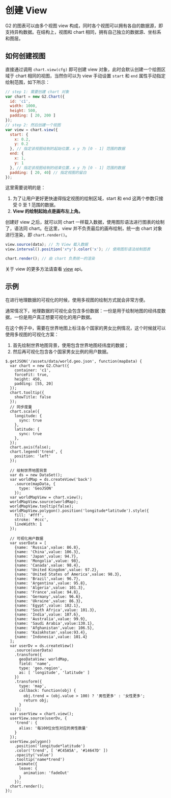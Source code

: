 <!--
index: 22
title: 创建 View
resource:
  jsFiles:
    - ${url.dataSet}
    - ${url.g2}
-->

# 创建 View

G2 的图表可以由多个视图 view 构成，同时各个视图可以拥有各自的数据源，即支持异构数据。在结构上，视图和 chart 相同，拥有自己独立的数据源、坐标系和图层。

## 如何创建视图

直接通过调用 `chart.view(cfg)` 即可创建 view 对象，此时会默认创建一个绘图区域于 chart 相同的视图，当然你可以为 view 手动设置 `start` 和 `end` 属性手动指定绘制范围，如下所示：

```javascript
// step 1: 需要创建 chart 对象
var chart = new G2.Chart({
  id: 'c1',
  width: 1000,
  height: 500,
  padding: [ 20, 200 ]
});
// step 2: 然后创建一个视图
var view = chart.view({
  start: {
    x: 0.2,
    y: 0.2
  }, // 指定该视图绘制的起始位置，x y 为 [0 - 1] 范围的数据
  end: {
    x: 1,
    y: 1
  }, // 指定该视图绘制的结束位置，x y 为 [0 - 1] 范围的数据
  padding: [ 20, 40] // 指定视图的留白
});
```

这里需要说明的是：

1. 为了让用户更好更快速得指定视图的绘制区域，start 和 end 这两个参数只接受 0 至 1 范围的数据。
2. **View 的绘制起始点是画布左上角。**

创建好 view 之后，就可以同 chart 一样载入数据，使用图形语法进行图表的绘制了，语法同 chart。在这里，view 并不负责最后的画布绘制，统一由 chart 对象进行渲染，即 `chart.render()`。

```javascript
view.source(data); // 为 View 载入数据
view.interval().position('x*y').color('x'); // 使用图形语法绘制图表

chart.render(); // 由 chart 负责统一的渲染
```

关于 view 的更多方法请查看 [view](/zh-cn/g2/3.x/api/view.html) api。

## 示例

在进行地理数据的可视化的时候，使用多视图的绘制方式就会非常方便。

通常情况下，地理数据的可视化会包含多份数据：一份是用于绘制地图的经纬度数据，一份是用户真正想要可视化的用户数据。

在这个例子中，需要在世界地图上标注各个国家的男女比例情况，这个时候就可以使用多视图的可视化方案：

1. 首先绘制世界地图背景，使用包含世界地图经纬度的数据；
2. 然后再可视化包含各个国家男女比例的用户数据。

<div id="c1" class="chart-container"></div>

```js+
$.getJSON('/assets/data/world.geo.json', function(mapData) {
  var chart = new G2.Chart({
    container: 'c1',
    forceFit: true,
    height: 450,
    padding: [55, 20]
  });
  chart.tooltip({
    showTitle: false
  });
  // 同步度量
  chart.scale({
    longitude: {
      sync: true
    },
    latitude: {
      sync: true
    },
  });
  chart.axis(false);
  chart.legend('trend', {
    position: 'left'
  });
  
  // 绘制世界地图背景
  var ds = new DataSet();
  var worldMap = ds.createView('back')
    .source(mapData, {
      type: 'GeoJSON'
    });
  var worldMapView = chart.view();
  worldMapView.source(worldMap);
  worldMapView.tooltip(false);
  worldMapView.polygon().position('longitude*latitude').style({
    fill: '#fff',
    stroke: '#ccc',
    lineWidth: 1
  });
  
  // 可视化用户数据
  var userData = [
    {name: 'Russia',value: 86.8},
    {name: 'China',value: 106.3},
    {name: 'Japan',value: 94.7},
    {name: 'Mongolia',value: 98},
    {name: 'Canada',value: 98.4},
    {name: 'United Kingdom',value: 97.2},
    {name: 'United States of America',value: 98.3},
    {name: 'Brazil',value: 96.7},
    {name: 'Argentina',value: 95.8},
    {name: 'Algeria',value: 101.3},
    {name: 'France',value: 94.8},
    {name: 'Germany',value: 96.6},
    {name: 'Ukraine',value: 86.3},
    {name: 'Egypt',value: 102.1},
    {name: 'South Africa',value: 101.3},
    {name: 'India',value: 107.6},
    {name: 'Australia',value: 99.9},
    {name: 'Saudi Arabia',value:130.1},
    {name: 'Afghanistan',value: 106.5},
    {name: 'Kazakhstan',value:93.4},
    {name: 'Indonesia',value: 101.4}
  ];
  var userDv = ds.createView()
    .source(userData)
    .transform({
      geoDataView: worldMap,
      field: 'name',
      type: 'geo.region',
      as: [ 'longitude', 'latitude' ]
    })
    .transform({
      type: 'map',
      callback: function(obj) {
        obj.trend = (obj.value > 100) ? '男性更多' : '女性更多';
        return obj;
      }
    });
  var userView = chart.view();
  userView.source(userDv, {
    'trend': {
      alias: '每100位女性对应的男性数量'
    }
  });
  userView.polygon()
    .position('longitude*latitude')
    .color('trend', [ '#C45A5A', '#14647D' ])
    .opacity('value')
    .tooltip('name*trend')
    .animate({
      leave: {
        animation: 'fadeOut'
      }
    });
  chart.render();
});
```

